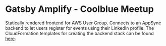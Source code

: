# Gatsby Amplify - Coolblue Meetup

Statically rendered frontend for AWS User Group. Connects to an AppSync backend to let users register for
events using their LinkedIn profile. The CloudFormation templates for creating the backend stack can
be found [here](https://github.com/cbmeetup/appsync-backend).

